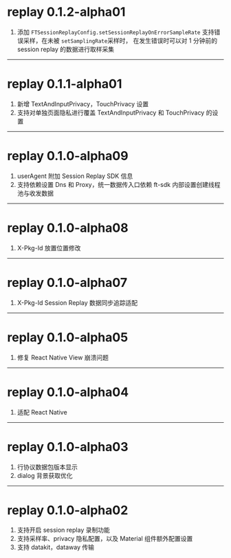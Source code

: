 # replay 0.1.2-alpha01
1. 添加 `FTSessionReplayConfig.setSessionReplayOnErrorSampleRate` 支持错误采样，在未被 `setSamplingRate`采样时，
   在发生错误时可以对 1 分钟前的 session replay 的数据进行取样采集

---
# replay 0.1.1-alpha01
1. 新增 TextAndInputPrivacy，TouchPrivacy 设置
2. 支持对单独页面隐私进行覆盖 TextAndInputPrivacy 和 TouchPrivacy 的设置

---
# replay 0.1.0-alpha09
1. userAgent 附加 Session Replay SDK 信息
2. 支持依赖设置 Dns 和 Proxy，统一数据传入口依赖 ft-sdk 内部设置创建线程池与收发数据

---
# replay 0.1.0-alpha08
1. X-Pkg-Id 放置位置修改

---
# replay 0.1.0-alpha07
1. X-Pkg-Id Session Replay 数据同步追踪适配

---
# replay 0.1.0-alpha05
1. 修复 React Native View 崩溃问题

---
# replay 0.1.0-alpha04
1. 适配 React Native

---
# replay 0.1.0-alpha03
1. 行协议数据包版本显示
2. dialog 背景获取优化

---
# replay 0.1.0-alpha02
1. 支持开启 session replay 录制功能
2. 支持采样率、privacy 隐私配置，以及 Material 组件额外配置设置
3. 支持 datakit，dataway 传输